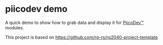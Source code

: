 # piicodev demo

A quick demo to show how to grab data and display it for [PiicoDev™](https://core-electronics.com.au/piicodev.html) modules.

This project is based on https://github.com/rp-rs/rp2040-project-template